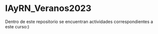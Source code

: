 # IAyRN_Veranos2023
Dentro de este repositorio se encuentran actividades correspondientes a este curso:)
